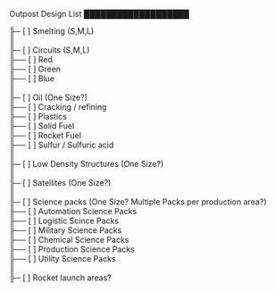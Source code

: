 Outpost Design List
███████████████████

╟─ [ ] Smelting (S,M,L)  
║  
╟─ [ ] Circuits (S,M,L)  
╟── [ ] Red  
╟── [ ] Green  
╟── [ ] Blue  
║  
╟─ [ ] Oil (One Size?)  
╟── [ ] Cracking / refining  
╟── [ ] Plastics  
╟── [ ] Solid Fuel  
╟── [ ] Rocket Fuel  
╟── [ ] Sulfur / Sulfuric acid  
║  
╟─ [ ] Low Density Structures (One Size?)  
║  
╟─ [ ] Satellites (One Size?)  
║  
╟─ [ ] Science packs (One Size? Multiple Packs per production area?)  
╟── [ ] Automation Science Packs  
╟── [ ] Logistic Scince Packs  
╟── [ ] Military Science Packs  
╟── [ ] Chemical Science Packs  
╟── [ ] Production Science Packs  
╟── [ ] Utility Science Packs  
║  
╟─ [ ] Rocket launch areas?  
